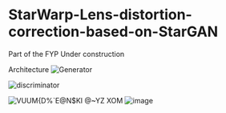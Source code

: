 # StarWarp-Lens-distortion-correction-based-on-StarGAN
Part of the FYP
Under construction

Architecture
![Generator](https://user-images.githubusercontent.com/83911295/165001152-7d2161ba-00f9-4489-91b6-3a11a3a290bb.png)

![discriminator](https://user-images.githubusercontent.com/83911295/165001160-e93b87f4-7343-43e4-91c0-dd5cb9ffc23c.png)


![VUUM{D%`E@N$KI @~YZ XOM](https://user-images.githubusercontent.com/83911295/164816876-44411f40-832d-4adf-b716-cfa434e30eeb.jpg)
![image](https://user-images.githubusercontent.com/83911295/164816936-98b8f39a-1c4e-470f-be2f-ee3b5efc52bf.png)
